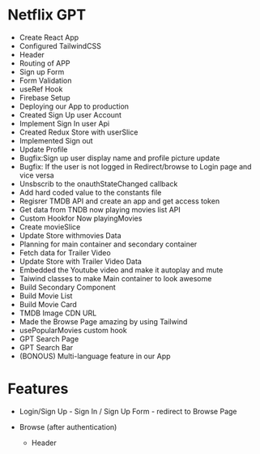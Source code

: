 # Netflix GPT

- Create React App
- Configured TailwindCSS
- Header
- Routing of APP
- Sign up Form
- Form Validation
- useRef Hook
- Firebase Setup
- Deploying our App to production
- Created  Sign Up user Account
- Implement Sign In  user Api
- Created Redux Store with userSlice
- Implemented Sign out
- Update Profile
- Bugfix:Sign up user display name and profile picture update
- Bugfix: If the user is not logged in Redirect/browse to Login page and vice versa
- Unsbscrib to the onauthStateChanged callback
- Add hard coded value to the constants file
- Regisrer TMDB API and create an app and get access token
- Get data from TNDB now playing movies list API
- Custom Hookfor Now playingMovies
- Create movieSlice
- Update Store withmovies Data
- Planning for main container and secondary container
- Fetch data for Trailer Video
- Update Store with Trailer Video Data
- Embedded the Youtube video and make it autoplay and mute
- Taiwind classes to make Main container to look awesome
- Build Secondary Component
- Build Movie List
- Build Movie Card
- TMDB Image  CDN URL
- Made the Browse Page amazing by using Tailwind
- usePopularMovies custom hook
- GPT Search Page
- GPT Search Bar
- (BONOUS) Multi-language feature in our App

# Features

- Login/Sign Up
      - Sign In / Sign Up Form
      - redirect to Browse Page

- Browse (after authentication)
    - Header